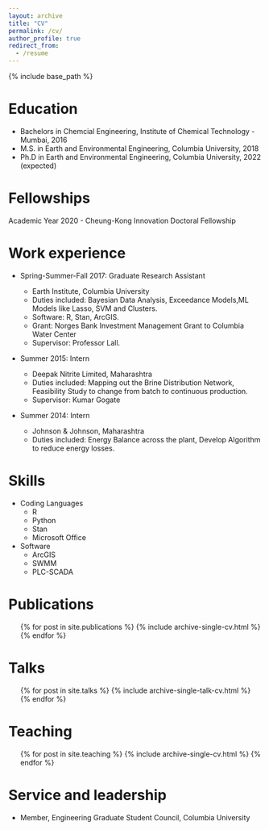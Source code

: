 ```yaml
---
layout: archive
title: "CV"
permalink: /cv/
author_profile: true
redirect_from:
  - /resume
---
```


{% include base_path %}

Education
======
* Bachelors in Chemcial Engineering, Institute of Chemical Technology - Mumbai, 2016
* M.S. in Earth and Environmental Engineering, Columbia University, 2018
* Ph.D in Earth and Environmental Engineering, Columbia University, 2022 (expected)

Fellowships
======
Academic Year 2020 - Cheung-Kong Innovation Doctoral Fellowship

Work experience
======
* Spring-Summer-Fall 2017: Graduate Research Assistant
  * Earth Institute, Columbia University
  * Duties included: Bayesian Data Analysis, Exceedance Models,ML Models like Lasso, SVM and Clusters.
  * Software: R, Stan, ArcGIS.
  * Grant: Norges Bank Investment Management Grant to Columbia Water Center
  * Supervisor: Professor Lall.

* Summer 2015: Intern
  * Deepak Nitrite Limited, Maharashtra
  * Duties included: Mapping out the Brine Distribution Network, Feasibility Study to change from batch to continuous production.
  * Supervisor: Kumar Gogate
  
* Summer 2014: Intern
  * Johnson & Johnson, Maharashtra
  * Duties included: Energy Balance across the plant, Develop Algorithm to reduce energy losses.
  
Skills
======
* Coding Languages
  * R
  * Python
  * Stan
  * Microsoft Office
* Software
  * ArcGIS
  * SWMM
  * PLC-SCADA

Publications
======
  <ul>{% for post in site.publications %}
    {% include archive-single-cv.html %}
  {% endfor %}</ul>
  
Talks
======
  <ul>{% for post in site.talks %}
    {% include archive-single-talk-cv.html %}
  {% endfor %}</ul>
  
Teaching
======
  <ul>{% for post in site.teaching %}
    {% include archive-single-cv.html %}
  {% endfor %}</ul>
  
Service and leadership
======
* Member, Engineering Graduate Student Council, Columbia University
